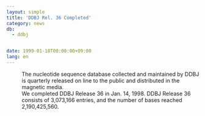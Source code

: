 ```yaml
---
layout: simple
title: 'DDBJ Rel. 36 Completed'
category: news
db:
  - ddbj


date: 1999-01-18T00:00:00+09:00
lang: en
---
```


<dd>The nucleotide sequence database collected and maintained by DDBJ is quarterly released on line to the public and distributed in the magnetic media.<br>
<dd>We completed DDBJ Release 36 in Jan. 14, 1998. DDBJ Release 36 consists of 3,073,166 entries, and the number of bases reached 2,190,425,560.</dd>
</dd>
